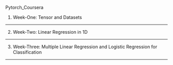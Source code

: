Pytorch_Coursera

1. Week-One: Tensor and Datasets
***
2. Week-Two: Linear Regression in 1D
***
3. Week-Three: Multiple Linear Regression and Logistic Regression for Classification
***
